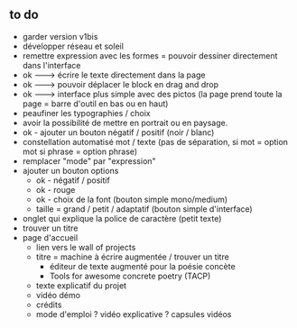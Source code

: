 ## to do 
- garder version v1bis
- développer réseau et soleil 
- remettre expression avec les formes = pouvoir dessiner directement dans l'interface
- ok ---> écrire le texte directement dans la page 
- ok ---> pouvoir déplacer le block en drag and drop 
- ok ---> interface plus simple avec des pictos (la page prend toute la page = barre d'outil en bas ou en haut)
- peaufiner les typographies / choix 
- avoir la possibilité de mettre en portrait ou en paysage.
- ok - ajouter un bouton négatif / positif (noir / blanc)
- constellation automatisé mot / texte (pas de séparation, si mot = option mot si phrase = option phrase)
- remplacer "mode" par "expression"
- ajouter un bouton options 
  + ok - négatif / positif
  + ok - rouge 
  + ok - choix de la font (bouton simple mono/medium)
  + taille = grand / petit / adaptatif (bouton simple d'interface)
- onglet qui explique la police de caractère (petit texte) 
- trouver un titre 
- page d'accueil
  + lien vers le wall of projects
  + titre = machine à écrire augmentée / trouver un titre 
    * éditeur de texte augmenté pour la poésie concète 
    * Tools for awesome concrete poetry (TACP)
  + texte explicatif du projet
  + vidéo démo 
  + crédits 
  + mode d'emploi ? vidéo explicative ? capsules vidéos